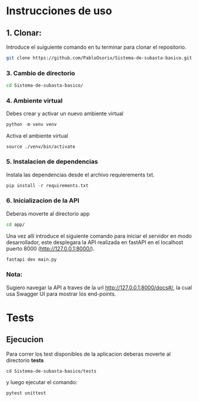 # Instrucciones de uso

## 1. Clonar:

Introduce el suiguiente comando en tu terminar para clonar el repositorio.

``` bash
git clone https://github.com/PabloOsorix/Sistema-de-subasta-basico.git
```

### 3. Cambio de directorio
``` bash
cd Sistema-de-subasta-basico/
```

### 4. Ambiente virtual
Debes crear y activar un nuevo ambiente virtual 
``` python
python -m venv venv
```

Activa el ambiente virtual
```
source ./venv/bin/activate
```

### 5. Instalacion de dependencias
Instala las dependencias desde el archivo requierements txt.
``` python
pip install -r requirements.txt
```
### 6. Inicializacion de la API
Deberas moverte al directorio app
``` bash
cd app/
```
Una vez allí introduce el siguiente comando para iniciar el servidor en modo
desarrollador, este desplegara la API realizada en fastAPI en el localhost
puerto 8000 (http://127.0.0.1:8000/).
``` bash
fastapi dev main.py
```

### Nota:
Sugiero navegar la API a traves de la url http://127.0.0.1:8000/docs#/, la cual usa
Swagger UI para mostrar los end-points.


# Tests
## Ejecucion
Para correr los test disponibles de la aplicacion deberas moverte al directorio **tests**

```
cd Sistema-de-subasta-basico/tests
```
y luego ejecutar el comando: 
```
pytest unittest 
```

